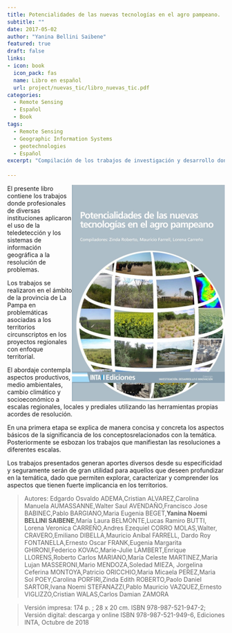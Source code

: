 ```yaml
---
title: Potencialidades de las nuevas tecnologías en el agro pampeano.
subtitle: ""
date: 2017-05-02
author: "Yanina Bellini Saibene"
featured: true
draft: false
links:
- icon: book
  icon_pack: fas
  name: Libro en español
  url: project/nuevas_tic/libro_nuevas_tic.pdf
categories:
  - Remote Sensing
  - Español
  - Book
tags:
  - Remote Sensing
  - Geographic Information Systems
  - geotechnologies
  - Español
excerpt: "Compilación de los trabajos de investigación y desarrollo donde profesionales de diversas instituciones aplicaron el uso de la teledetección y los sistemas de información geográfica a la resolución de problemas relacionados con el agro"

---
```


<img src='featured.jpg' align="right" height="500" alt='Tapa del libro presentando un globo recortado en diversos recuadros con fotos de diferentes tecnologías en cada recuadro.'/>

El presente libro contiene los trabajos donde profesionales de diversas instituciones aplicaron el uso de la teledetección y los sistemas de información geográfica a la resolución de problemas.

Los trabajos se realizaron en el ámbito de la provincia de La Pampa en problemáticas asociadas a los territorios circunscriptos en los proyectos regionales con enfoque territorial.

El abordaje contempla aspectos productivos, medio ambientales, cambio climático y socioeconómico a escalas regionales, locales y prediales utilizando las herramientas propias acordes de resolución.

En una primera etapa se explica de manera concisa y concreta los aspectos básicos de la significancia de los conceptosrelacionados con la temática. Posteriormente se esbozan los trabajos que manifiestan las resoluciones a diferentes escalas.

Los trabajos presentados generan aportes diversos desde su especificidad y seguramente serán de gran utilidad para aquellos que deseen profundizar en la temática, dado que permiten explorar, caracterizar y comprender los aspectos que tienen fuerte implicancia en los territorios.

> Autores: Edgardo Osvaldo ADEMA,Cristian ALVAREZ,Carolina Manuela AUMASSANNE,Walter Saul AVENDAÑO,Francisco Jose BABINEC,Pablo BARGIANO,Maria Eugenia BEGET,**Yanina Noemi BELLINI SAIBENE**,María Laura BELMONTE,Lucas Ramiro BUTTI,
Lorena Veronica CARREÑO,Andres Ezequiel CORRO MOLAS,Walter, CRAVERO,Emiliano DIBELLA,Mauricio Aníbal FARRELL,
Dardo Roy FONTANELLA,Ernesto Oscar FRANK,Eugenia Margarita GHIRONI,Federico KOVAC,Marie-Julie LAMBERT,Enrique LLORENS,Roberto Carlos MARIANO,María Celeste MARTINEZ,Maria Lujan MASSERONI,Mario MENDOZA,Soledad MIEZA, Jorgelina Ceferina MONTOYA,Patricio ORICCHIO,Maria Micaela PEREZ,Maria Sol POEY,Carolina PORFIRI,Zinda Edith ROBERTO,Paolo Daniel SARTOR,Ivana Noemi STEFANAZZI,Pablo Mauricio VAZQUEZ,Ernesto VIGLIZZO,Cristian WALAS,Carlos Damian ZAMORA

> Versión impresa: 174 p. ; 28 x 20 cm. ISBN 978-987-521-947-2; Versión digital: descarga y online ISBN 978-987-521-949-6, Ediciones INTA, Octubre de 2018
